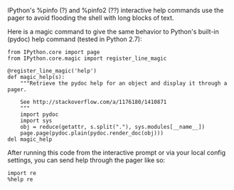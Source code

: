 IPython's %pinfo (?) and %pinfo2 (??) interactive help commands
use the pager to avoid flooding the shell with long blocks of
text.

Here is a magic command to give the same behavior to Python's
built-in (pydoc) help command (tested in Python 2.7):

```
from IPython.core import page
from IPython.core.magic import register_line_magic

@register_line_magic('help')
def magic_help(s):
    """Retrieve the pydoc help for an object and display it through a pager.

    See http://stackoverflow.com/a/1176180/1410871
    """
    import pydoc
    import sys
    obj = reduce(getattr, s.split("."), sys.modules[__name__])
    page.page(pydoc.plain(pydoc.render_doc(obj)))
del magic_help
```

After running this code from the interactive prompt or via your
local config settings, you can send help through the pager like so:

```
import re
%help re
```